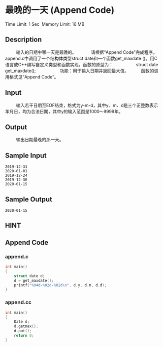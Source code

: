 # 最晚的一天 (Append Code)
Time Limit: 1 Sec  Memory Limit: 16 MB


## Description

         输入的日期中哪一天是最晚的。
 
         请根据“Append Code”完成程序。append.c中调用了一个结构体类型struct date和一个函数get_maxdate ()。用C语言或C++编写自定义类型和函数实现，函数的原型为：
                  struct date get_maxdate();
                   功能：用于输入日期并返回最大值。
         函数的调用格式见“Append Code”。



## Input
         输入若干日期至EOF结束，格式为y-m-d，其中y、m、d是三个正整数表示年月日，均为合法日期，其中y的输入范围是1000～9999年。


## Output
         输出日期最晚的那一天。


## Sample Input
```
2019-12-31
2020-01-01
2019-12-24
2019-12-30
2020-01-15
```
## Sample Output
```
2020-01-15

```

## HINT


## Append Code
### append.c
```c
int main()
{
    struct date d;
    d = get_maxdate();
    printf("%04d-%02d-%02d\n", d.y, d.m, d.d);
}

```
### append.cc
```cpp
int main()
{
    Date d;
    d.getmax();
    d.put();
    return 0;
}

```
